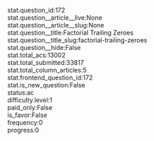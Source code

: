 stat.question_id:172  
stat.question__article__live:None  
stat.question__article__slug:None  
stat.question__title:Factorial Trailing Zeroes  
stat.question__title_slug:factorial-trailing-zeroes  
stat.question__hide:False  
stat.total_acs:13002  
stat.total_submitted:33817  
stat.total_column_articles:5  
stat.frontend_question_id:172  
stat.is_new_question:False  
status:ac  
difficulty.level:1  
paid_only:False  
is_favor:False  
frequency:0  
progress:0  
